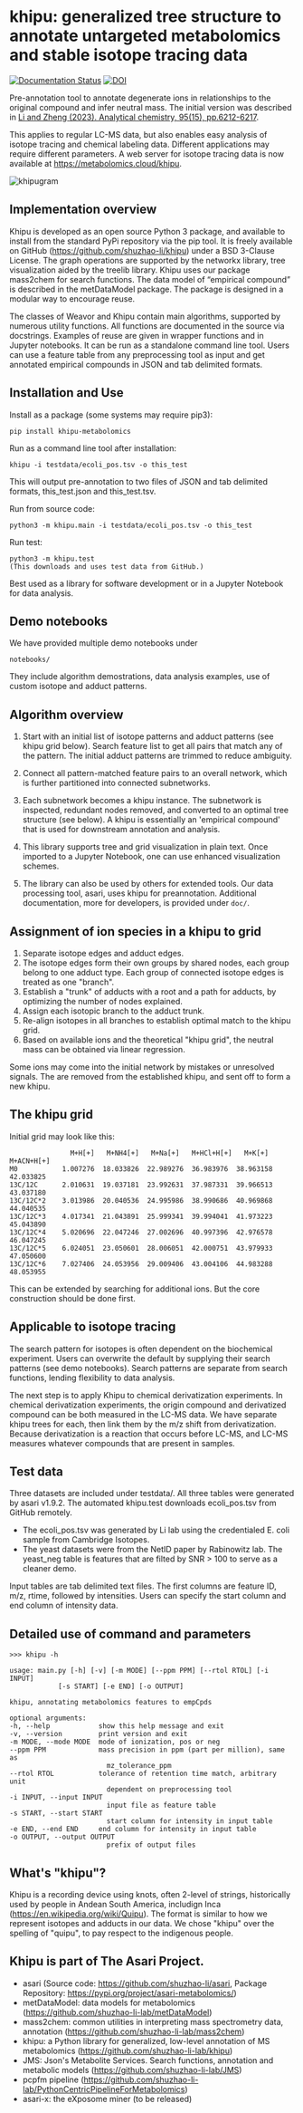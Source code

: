 # khipu: generalized tree structure to annotate untargeted metabolomics and stable isotope tracing data

[![Documentation Status](https://readthedocs.org/projects/khipu/badge/?version=latest)](https://khipu.readthedocs.io/en/latest/?badge=latest)
[![DOI](https://img.shields.io/badge/DOI-doi%2F10.1021%2Facs.analchem.2c05810-blue)](https://pubs.acs.org/doi/10.1021/acs.analchem.2c05810)


Pre-annotation tool to annotate degenerate ions in relationships to the original compound and infer neutral mass. The initial version was described in [Li and Zheng (2023). Analytical chemistry, 95(15), pp.6212-6217](https://pubs.acs.org/doi/10.1021/acs.analchem.2c05810).

This applies to regular LC-MS data, but also enables easy analysis of isotope tracing and chemical labeling data. Different applications may require different parameters. A web server for isotope tracing data is now available at https://metabolomics.cloud/khipu.

![khipugram](doc/khipugram.png)

## Implementation overview
Khipu is developed as an open source Python 3 package, and available to install from the standard PyPi repository via the pip tool. It is freely available on GitHub (https://github.com/shuzhao-li/khipu) under a BSD 3-Clause License. The graph operations are supported by the networkx library, tree visualization aided by the treelib library. Khipu uses our package mass2chem for search functions. The data model of “empirical compound” is described in the metDataModel package. The package is designed in a modular way to encourage reuse.

The classes of Weavor and Khipu contain main algorithms, supported by numerous utility functions. All functions are documented in the source via docstrings. Examples of reuse are given in wrapper functions and in Jupyter notebooks. It can be run as a standalone command line tool. Users can use a feature table from any preprocessing tool as input and get annotated empirical compounds in JSON and tab delimited formats.

## Installation and Use
Install as a package (some systems may require pip3):

    pip install khipu-metabolomics

Run as a command line tool after installation:

    khipu -i testdata/ecoli_pos.tsv -o this_test

This will output pre-annotation to two files of JSON and tab delimited formats, this_test.json and this_test.tsv.

Run from source code:

    python3 -m khipu.main -i testdata/ecoli_pos.tsv -o this_test

Run test:

    python3 -m khipu.test
    (This downloads and uses test data from GitHub.)

Best used as a library for software development or in a Jupyter Notebook for data analysis. 

## Demo notebooks
We have provided multiple demo notebooks under

    notebooks/

They include algorithm demostrations, data analysis examples, use of custom isotope and adduct patterns.

## Algorithm overview 
1. Start with an initial list of isotope patterns and adduct patterns (see khipu grid below). Search feature list to get all pairs that match any of the pattern. The initial adduct patterns are trimmed to reduce ambiguity. 

2. Connect all pattern-matched feature pairs to an overall network, which is further partitioned into connected subnetworks.

3. Each subnetwork becomes a khipu instance. The subnetwork is inspected, redundant nodes removed, and converted to an optimal tree structure (see below). A khipu is essentially an 'empirical compound' that is used for downstream annotation and analysis.

4. This library supports tree and grid visualization in plain text. Once imported to a Jupyter Notebook, one can use enhanced visualization schemes. 

5. The library can also be used by others for extended tools. Our data processing tool, asari, uses khipu for preannotation. Additional documentation, more for developers, is provided under `doc/`.

## Assignment of ion species in a khipu to grid
1. Separate isotope edges and adduct edges.
2. The isotope edges form their own groups by shared nodes, each group belong to one adduct type. Each group of connected isotope edges is treated as one "branch".
3. Establish a "trunk" of adducts with a root and a path for adducts, by optimizing the number of nodes explained.
4. Assign each isotopic branch to the adduct trunk.
5. Re-align isotopes in all branches to establish optimal match to the khipu grid. 
6. Based on available ions and the theoretical "khipu grid", the neutral mass can be obtained via linear regression. 

Some ions may come into the initial network by mistakes or unresolved signals.
The are removed from the established khipu, and sent off to form a new khipu.

## The khipu grid
Initial grid may look like this:

                   M+H[+]   M+NH4[+]   M+Na[+]   M+HCl+H[+]   M+K[+]   M+ACN+H[+]
    M0           1.007276  18.033826  22.989276  36.983976  38.963158  42.033825
    13C/12C      2.010631  19.037181  23.992631  37.987331  39.966513  43.037180
    13C/12C*2    3.013986  20.040536  24.995986  38.990686  40.969868  44.040535
    13C/12C*3    4.017341  21.043891  25.999341  39.994041  41.973223  45.043890
    13C/12C*4    5.020696  22.047246  27.002696  40.997396  42.976578  46.047245
    13C/12C*5    6.024051  23.050601  28.006051  42.000751  43.979933  47.050600
    13C/12C*6    7.027406  24.053956  29.009406  43.004106  44.983288  48.053955

This can be extended by searching for additional ions. But the core construction should be done first.

## Applicable to isotope tracing
The search pattern for isotopes is often dependent on the biochemical experiment.
Users can overwrite the default by supplying their search patterns (see demo notebooks).
Search patterns are separate from search functions, lending flexibility to data analysis.

The next step is to apply Khipu to chemical derivatization experiments.
In chemical derivatization experiments, the origin compound and derivatized compound can be both measured in the LC-MS data.
We have separate khipu trees for each, then link them by the m/z shift from derivatization.
Because derivatization is a reaction that occurs before LC-MS, and
LC-MS measures whatever compounds that are present in samples.

## Test data
Three datasets are included under testdata/. All three tables were generated by asari v1.9.2.
The automated khipu.test downloads ecoli_pos.tsv from GitHub remotely.
- The ecoli_pos.tsv was generated by Li lab using the credentialed E. coli sample from Cambridge Isotopes.
- The yeast datasets were from the NetID paper by Rabinowitz lab. The yeast_neg table is features that are filted by SNR > 100 to serve as a cleaner demo.

Input tables are tab delimited text files.
The first columns are feature ID, m/z, rtime, followed by intensities.
Users can specify the start column and end column of intensity data.

## Detailed use of command and parameters

    >>> khipu -h

    usage: main.py [-h] [-v] [-m MODE] [--ppm PPM] [--rtol RTOL] [-i INPUT]
                [-s START] [-e END] [-o OUTPUT]

    khipu, annotating metabolomics features to empCpds

    optional arguments:
    -h, --help            show this help message and exit
    -v, --version         print version and exit
    -m MODE, --mode MODE  mode of ionization, pos or neg
    --ppm PPM             mass precision in ppm (part per million), same as
                            mz_tolerance_ppm
    --rtol RTOL           tolerance of retention time match, arbitrary unit
                            dependent on preprocessing tool
    -i INPUT, --input INPUT
                            input file as feature table
    -s START, --start START
                            start column for intensity in input table
    -e END, --end END     end column for intensity in input table
    -o OUTPUT, --output OUTPUT
                            prefix of output files


## What's "khipu"?
Khipu is a recording device using knots, often 2-level of strings,
historically used by people in Andean South America, includign Inca (https://en.wikipedia.org/wiki/Quipu).
The format is similar to how we represent isotopes and adducts in our data.
We chose "khipu" over the spelling of "quipu", to pay respect to the indigenous people.

## Khipu is part of The Asari Project.

- asari (Source code: https://github.com/shuzhao-li/asari, Package Repository: https://pypi.org/project/asari-metabolomics/)
- metDataModel: data models for metabolomics (https://github.com/shuzhao-li-lab/metDataModel)
- mass2chem: common utilities in interpreting mass spectrometry data, annotation (https://github.com/shuzhao-li-lab/mass2chem)
- khipu: a Python library for generalized, low-level annotation of MS metabolomics (https://github.com/shuzhao-li-lab/khipu)
- JMS: Json's Metabolite Services. Search functions, annotation and metabolic models (https://github.com/shuzhao-li-lab/JMS)
- pcpfm pipeline (https://github.com/shuzhao-li-lab/PythonCentricPipelineForMetabolomics)
- asari-x: the eXposome miner (to be released)
